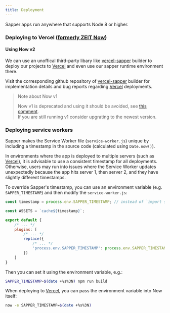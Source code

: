 ```yaml
---
title: Deployment
---
```


Sapper apps run anywhere that supports Node 8 or higher.

### Deploying to Vercel ([formerly ZEIT Now](https://vercel.com/blog/zeit-is-now-vercel))

#### Using Now v2

We can use an unoffical third-party libary like [vercel-sapper](https://www.npmjs.com/package/vercel-sapper) builder to deploy our projects to [Vercel] and even use our sapper runtime environment there.

Visit the corresponding github repository of [vercel-sapper](https://github.com/thgh/vercel-sapper#readme) builder for implementation details and bug reports regarding [Vercel] deployments.

> Note about Now v1
>
> Now v1 is deprecated and using it should be avoided, see [this comment](https://github.com/zeit/now/issues/1805#issuecomment-452470953).  
> If you are still running v1 consider upgrating to the newest version.

### Deploying service workers

Sapper makes the Service Worker file (`service-worker.js`) unique by including a timestamp in the source code
(calculated using `Date.now()`).

In environments where the app is deployed to multiple servers (such as [Vercel]), it is advisable to use a
consistent timestamp for all deployments. Otherwise, users may run into issues where the Service Worker
updates unexpectedly because the app hits server 1, then server 2, and they have slightly different timestamps.

To override Sapper's timestamp, you can use an environment variable (e.g. `SAPPER_TIMESTAMP`) and then modify
the `service-worker.js`:

```js
const timestamp = process.env.SAPPER_TIMESTAMP; // instead of `import { timestamp }`

const ASSETS = `cache${timestamp}`;

export default {
	/* ... */
	plugins: [
		/* ... */
		replace({
			/* ... */
			'process.env.SAPPER_TIMESTAMP': process.env.SAPPER_TIMESTAMP || Date.now()
		})
	]
}
```

Then you can set it using the environment variable, e.g.:

```bash
SAPPER_TIMESTAMP=$(date +%s%3N) npm run build
```

When deploying to [Vercel], you can pass the environment variable into Now itself:

```bash
now -e SAPPER_TIMESTAMP=$(date +%s%3N)
```

[Vercel]: https://vercel.com/home

